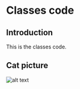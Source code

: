 # Classes code

## Introduction
This is the classes code. 

## Cat picture

![alt text](https://api.time.com/wp-content/uploads/2020/01/smudge-the-cat-interview.jpg)